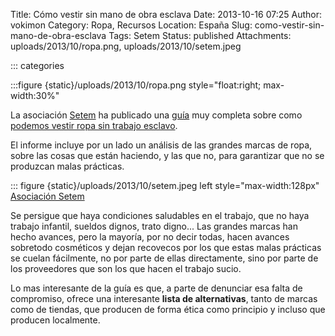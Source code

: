 Title: Cómo vestir sin mano de obra esclava
Date: 2013-10-16 07:25
Author: vokimon
Category: Ropa, Recursos
Location: España
Slug: como-vestir-sin-mano-de-obra-esclava
Tags: Setem
Status: published
Attachments: uploads/2013/10/ropa.png, uploads/2013/10/setem.jpeg

::: categories

:::figure {static}/uploads/2013/10/ropa.png style="float:right; max-width:30%"

<!-- PELICAN_BEGIN_SUMMARY -->
La asociación [Setem](http://www.setem.org/site/cat/catalunya/)
ha publicado una [guía](http://www.setem.org/media/pdfs/Guia_para_vestir_sin_trabajo_esclavo_cast.pdf) muy completa
sobre como [podemos vestir ropa sin trabajo esclavo](http://www.setem.org/blog/es/federacion/A-iquest-podemos-vestir-con-ropa-sin-trabajo-esclavo).
<!-- PELICAN_END_SUMMARY -->
El informe incluye por un lado un análisis de las grandes marcas de ropa, sobre las cosas que están haciendo, y las que no, para garantizar que no se produzcan malas prácticas.

::: figure {static}/uploads/2013/10/setem.jpeg left style="max-width:128px"
	[Asociación Setem](https://www.setem.org)

Se persigue que haya condiciones saludables en el trabajo, que no haya trabajo infantil, sueldos dignos, trato digno... Las grandes marcas han hecho avances, pero la mayoría, por no decir todas, hacen avances sobretodo cosméticos y dejan recovecos por los que estas malas prácticas se cuelan fácilmente, no por parte de ellas directamente, sino por parte de los proveedores que son los que hacen el trabajo sucio.

Lo mas interesante de la guía es que, a parte de denunciar esa falta de compromiso, ofrece una interesante **lista de alternativas**, tanto de marcas como de tiendas, que producen de forma ética como principio y incluso que producen localmente.

